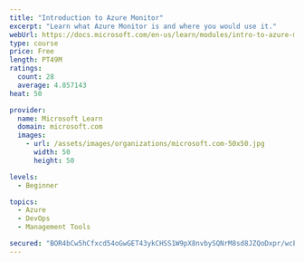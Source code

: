 ```yaml
---
title: "Introduction to Azure Monitor"
excerpt: "Learn what Azure Monitor is and where you would use it."
webUrl: https://docs.microsoft.com/en-us/learn/modules/intro-to-azure-monitor/
type: course
price: Free
length: PT49M
ratings:
  count: 28
  average: 4.857143
heat: 50

provider:
  name: Microsoft Learn
  domain: microsoft.com
  images:
    - url: /assets/images/organizations/microsoft.com-50x50.jpg
      width: 50
      height: 50

levels:
  - Beginner

topics:
  - Azure
  - DevOps
  - Management Tools

secured: "BOR4bCw5hCfxcd54oGwGET43ykCHSS1W9pX8nvbySQNrM8sd8JZQoDxpr/wcEIRT2Q3nwHyK7CGsOBWM+mJzECq/Kvz3hiILRrbjpWN9M401f+HN0nrBTiKzjT9bavYgnJpci3N8ImMnlxK0jUnIkitsSBGmgRMXwHx/3dzkPS5E/CFbIV2KnFkKuf0CWidOI8kFiOHqPnXGbYVp8DZ+lxzqtC/sp25kE0zekm0iNEDKAs4aMZmFNIcf0Xjh2tIEr5o1TIrWNZm+K6U+xdQAtqZKmVcM76PoIJHpBbjinRgm6c8J07dXhtcQEjb6oTFjAbVjsA5uAkQSstrx20r9FhKUIyPMSJHSh3bobVuFxF0w7i/exc1TgEQVNcqAdcb2QxnwOCEt0i4tEFE0vA2MHbOgyqWSPjQqej6mSCi+s7U=;ZlulTDB+WuphTBcVMkKalA=="
---
```


